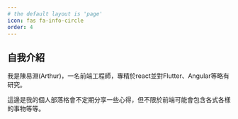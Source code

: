 ```yaml
---
# the default layout is 'page'
icon: fas fa-info-circle
order: 4
---
```



## 自我介紹
我是陳易淵(Arthur)，一名前端工程師，專精於react並對Flutter、Angular等略有研究。

這邊是我的個人部落格會不定期分享一些心得，但不限於前端可能會包含各式各樣的事物等等。

